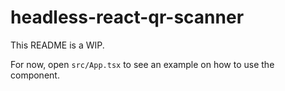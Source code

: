 # headless-react-qr-scanner

This README is a WIP.

For now, open `src/App.tsx` to see an example on how to use the component.
